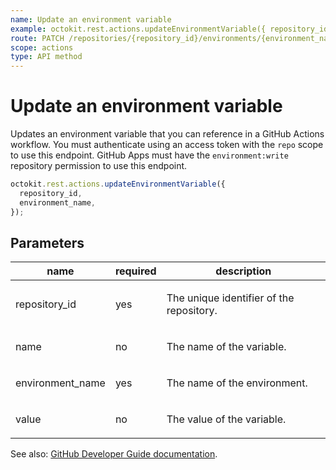 ```yaml
---
name: Update an environment variable
example: octokit.rest.actions.updateEnvironmentVariable({ repository_id, environment_name })
route: PATCH /repositories/{repository_id}/environments/{environment_name}/variables/{name}
scope: actions
type: API method
---
```


# Update an environment variable

Updates an environment variable that you can reference in a GitHub Actions workflow.
You must authenticate using an access token with the `repo` scope to use this endpoint.
GitHub Apps must have the `environment:write` repository permission to use this endpoint.

```js
octokit.rest.actions.updateEnvironmentVariable({
  repository_id,
  environment_name,
});
```

## Parameters

<table>
  <thead>
    <tr>
      <th>name</th>
      <th>required</th>
      <th>description</th>
    </tr>
  </thead>
  <tbody>
    <tr><td>repository_id</td><td>yes</td><td>

The unique identifier of the repository.

</td></tr>
<tr><td>name</td><td>no</td><td>

The name of the variable.

</td></tr>
<tr><td>environment_name</td><td>yes</td><td>

The name of the environment.

</td></tr>
<tr><td>value</td><td>no</td><td>

The value of the variable.

</td></tr>
  </tbody>
</table>

See also: [GitHub Developer Guide documentation](https://docs.github.com/rest/actions/variables#update-an-environment-variable).
